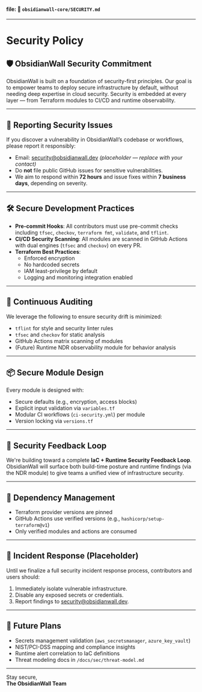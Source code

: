 
#### file: 📁 `obsidianwall-core/SECURITY.md`
---

# Security Policy

## 🛡️ ObsidianWall Security Commitment

ObsidianWall is built on a foundation of security-first principles. Our goal is to empower teams to deploy secure infrastructure by default, without needing deep expertise in cloud security. Security is embedded at every layer — from Terraform modules to CI/CD and runtime observability.

---

## 🔐 Reporting Security Issues

If you discover a vulnerability in ObsidianWall’s codebase or workflows, please report it responsibly:

- Email: security@obsidianwall.dev *(placeholder — replace with your contact)*
- Do **not** file public GitHub issues for sensitive vulnerabilities.
- We aim to respond within **72 hours** and issue fixes within **7 business days**, depending on severity.

---

## 🛠️ Secure Development Practices

- **Pre-commit Hooks**: All contributors must use pre-commit checks including `tfsec`, `checkov`, `terraform fmt`, `validate`, and `tflint`.
- **CI/CD Security Scanning**: All modules are scanned in GitHub Actions with dual engines (`tfsec` and `checkov`) on every PR.
- **Terraform Best Practices**:
  - Enforced encryption
  - No hardcoded secrets
  - IAM least-privilege by default
  - Logging and monitoring integration enabled

---

## 🔄 Continuous Auditing

We leverage the following to ensure security drift is minimized:

- `tflint` for style and security linter rules
- `tfsec` and `checkov` for static analysis
- GitHub Actions matrix scanning of modules
- (Future) Runtime NDR observability module for behavior analysis

---

## 📦 Secure Module Design

Every module is designed with:

- Secure defaults (e.g., encryption, access blocks)
- Explicit input validation via `variables.tf`
- Modular CI workflows (`ci-security.yml`) per module
- Version locking via `versions.tf`

---

## 🔄 Security Feedback Loop

We're building toward a complete **IaC + Runtime Security Feedback Loop**. ObsidianWall will surface both build-time posture and runtime findings (via the NDR module) to give teams a unified view of infrastructure security.

---

## 🔏 Dependency Management

- Terraform provider versions are pinned
- GitHub Actions use verified versions (e.g., `hashicorp/setup-terraform@v1`)
- Only verified modules and actions are consumed

---

## 🚨 Incident Response (Placeholder)

Until we finalize a full security incident response process, contributors and users should:

1. Immediately isolate vulnerable infrastructure.
2. Disable any exposed secrets or credentials.
3. Report findings to security@obsidianwall.dev.

---

## 🧩 Future Plans

- Secrets management validation (`aws_secretsmanager`, `azure_key_vault`)
- NIST/PCI-DSS mapping and compliance insights
- Runtime alert correlation to IaC definitions
- Threat modeling docs in `/docs/sec/threat-model.md`

---

Stay secure,  
**The ObsidianWall Team**
